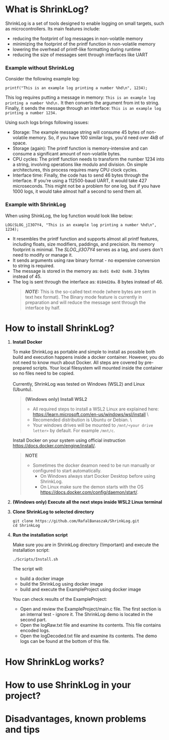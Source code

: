 # What is ShrinkLog?
ShrinkLog is a set of tools designed to enable logging on small targets, such as microcontrollers. 
Its main features include:
* reducing the footprint of log messages in non-volatile memory
* minimizing the footprint of the printf function in non-volatile memory
* lowering the overhead of printf-like formatting during runtime
* reducing the size of messages sent through interfaces like UART

### Example without ShrinkLog
Consider the following example log:
```
printf("This is an example log printing a number %hd\n", 1234);
```

This log requires putting a message in memory: ```This is an example log printing a number %hd\n.``` 
It then converts the argument from int to string. 
Finally, it sends the message through an interface: ```This is an example log printing a number 1234.```

Using such logs brings following issues:
* Storage: The example message string will consume 45 bytes of non-volatile memory. So, if you have 100 similar logs, you'd need over 4kB of space.
* Storage (again): The printf function is memory-intensive and can consume a significant amount of non-volatile bytes.
* CPU cycles: The printf function needs to transform the number 1234 into a string, involving operations like modulo and division. On simple architectures, this process requires many CPU clock cycles.
* Interface time: Finally, the code has to send 46 bytes through the interface. If you're using a 112500-baud UART, it would take 427 microseconds. This might not be a problem for one log, but if you have 1000 logs, it would take almost half a second to send them all.

### Example with ShrinkLog 
When using ShinkLog, the log function would look like below:
```
LOG(SLOG_jI3O7Y4, "This is an example log printing a number %hd\n", 1234);
```
* It resembles the printf function and supports almost all printf features, including floats, size modifiers, paddings, and precision. 
Its memory footprint is minimal. 
The *SLOG_jI3O7Y4* serves as a tag, and users don't need to modify or manage it. 
* It sends arguments using raw binary format - no expensive conversion to string is required. 
* The message is stored in the memory as: ```0x01 0x02 0x00```. 3 bytes instead of 45.
* The log is sent through the interface as: ```0104d20a```. 8 bytes instead of 46.
    > **_NOTE:_**  This is the so-called text mode (where bytes are sent in text hex format). The Binary mode feature is currently in preparation and will reduce the message sent through the interface by half.
  
# How to install ShrinkLog?
1. **Install Docker**

   To make ShrinkLog as portable and simple to install as possible both build and execution happens inside a docker container. However, you do not need to know much about Docker. All steps are covered by pre-prepared scripts. Your local filesystem will mounted inside the container so no files need to be copied.
   <br><br>
   Currently, ShrinkLog was tested on Windows (WSL2) and Linux (Ubuntu).
   > **(Windows only) Install WSL2** <br>
   > * All required steps to install a WSL2 Linux are explained here: https://learn.microsoft.com/en-us/windows/wsl/install \
   > * Recomended distribution is Ubuntu or Debian. \
   > * Your windows drives will be mounted to ```/mnt/<your drive letter>``` by default. For example ```/mnt/c```.

   Install Docker on your system using official instruction https://docs.docker.com/engine/install/.
   > **NOTE**
   >* Sometimes the docker deamon need to be run manually or configured to start automatically.
   >   * On Windows always start Docker Desktop before using ShrinkLog.
   >   * On Linux make sure the demon starts with the OS https://docs.docker.com/config/daemon/start/.

1. **(Windows only) Execute all the next steps inside WSL2 Linux terminal**
1. **Clone ShrinkLog to selected directory**
   ```
   git clone https://github.com/RafalBanaszak/ShrinkLog.git
   cd ShrinkLog
   ```
1. **Run the installation script**

   Make sure you are in ShrinkLog directory (!important) and execute the installation script:
   ```
   ./Scripts/Install.sh
   ```
   The script will:
   * build a docker image
   * build the ShrinkLog using docker image
   * build and execute the ExampleProject using docker image
   
   You can check results of the ExampleProject:
   * Open and review the ExampleProject/main.c file. The first section is an internal test - ignore it. The ShrinkLog demo is located in the second part.
   * Open the logRaw.txt file and examine its contents. This file contains encoded logs.
   * Open the logDecoded.txt file and examine its contents. The demo logs can be found at the bottom of this file.

# How ShrinkLog works?
# How to use ShrinkLog in your project?
# Disadvantages, known problems and tips


